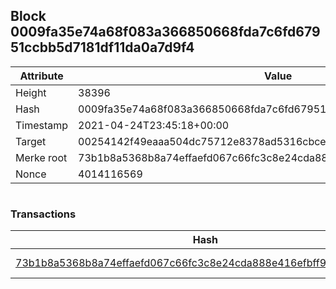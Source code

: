 ## Block 0009fa35e74a68f083a366850668fda7c6fd67951ccbb5d7181df11da0a7d9f4

Attribute | Value
--- | ---
Height | 38396
Hash | 0009fa35e74a68f083a366850668fda7c6fd67951ccbb5d7181df11da0a7d9f4
Timestamp | 2021-04-24T23:45:18+00:00
Target | 00254142f49eaaa504dc75712e8378ad5316cbcead634704b3734b6271167cc4
Merke root | 73b1b8a5368b8a74effaefd067c66fc3c8e24cda888e416efbff99c0d056cd15
Nonce | 4014116569

```

```

### Transactions

Hash | Amount
--- | ---
[73b1b8a5368b8a74effaefd067c66fc3c8e24cda888e416efbff99c0d056cd15](73b1b8a5368b8a74effaefd067c66fc3c8e24cda888e416efbff99c0d056cd15.md) | 10.00000000 SKEPTI 
